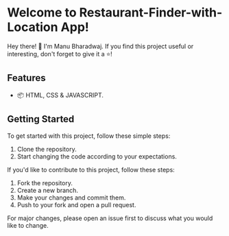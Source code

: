 # Welcome to Restaurant-Finder-with-Location App!

Hey there! 👋 I'm Manu Bharadwaj. If you find this project useful or interesting, don't forget to give it a ⭐️!



## Features

- 📦 HTML, CSS & JAVASCRIPT.

## Getting Started

To get started with this project, follow these simple steps:

1. Clone the repository.
2. Start changing the code according to your expectations.


If you'd like to contribute to this project, follow these steps:

1. Fork the repository.
2. Create a new branch.
3. Make your changes and commit them.
4. Push to your fork and open a pull request.

For major changes, please open an issue first to discuss what you would like to change.





